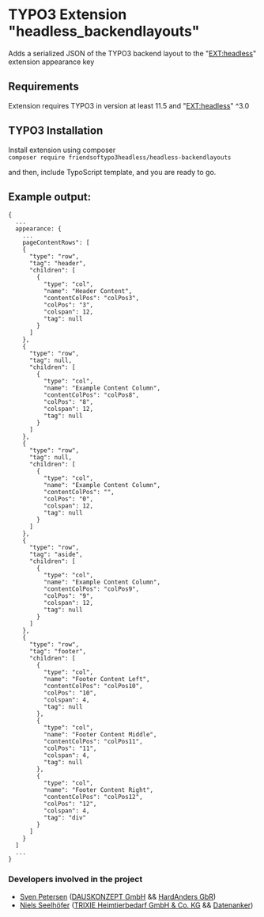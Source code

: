 # TYPO3 Extension "headless_backendlayouts"
Adds a serialized JSON of the TYPO3 backend layout to the "[EXT:headless](https://github.com/TYPO3-Initiatives/headless)" extension appearance key

## Requirements
Extension requires TYPO3 in version at least 11.5 and "[EXT:headless](https://github.com/TYPO3-Initiatives/headless)" ^3.0

## TYPO3 Installation
Install extension using composer\
``composer require friendsoftypo3headless/headless-backendlayouts``

and then, include TypoScript template, and you are ready to go.

## Example output:
```
{
  ...
  appearance: {
    ...
    pageContentRows": [
    {
      "type": "row",
      "tag": "header",
      "children": [
        {
          "type": "col",
          "name": "Header Content",
          "contentColPos": "colPos3",
          "colPos": "3",
          "colspan": 12,
          "tag": null
        }
      ]
    },
    {
      "type": "row",
      "tag": null,
      "children": [
        {
          "type": "col",
          "name": "Example Content Column",
          "contentColPos": "colPos8",
          "colPos": "8",
          "colspan": 12,
          "tag": null
        }
      ]
    },
    {
      "type": "row",
      "tag": null,
      "children": [
        {
          "type": "col",
          "name": "Example Content Column",
          "contentColPos": "",
          "colPos": "0",
          "colspan": 12,
          "tag": null
        }
      ]
    },
    {
      "type": "row",
      "tag": "aside",
      "children": [
        {
          "type": "col",
          "name": "Example Content Column",
          "contentColPos": "colPos9",
          "colPos": "9",
          "colspan": 12,
          "tag": null
        }
      ]
    },
    {
      "type": "row",
      "tag": "footer",
      "children": [
        {
          "type": "col",
          "name": "Footer Content Left",
          "contentColPos": "colPos10",
          "colPos": "10",
          "colspan": 4,
          "tag": null
        },
        {
          "type": "col",
          "name": "Footer Content Middle",
          "contentColPos": "colPos11",
          "colPos": "11",
          "colspan": 4,
          "tag": null
        },
        {
          "type": "col",
          "name": "Footer Content Right",
          "contentColPos": "colPos12",
          "colPos": "12",
          "colspan": 4,
          "tag": "div"
        }
      ]
    }
  ]
  ...
}
```


### Developers involved in the project

- [Sven Petersen](https://github.com/svenpet90) ([DAUSKONZEPT GmbH](https:///www.dauskonzept.de) && [HardAnders GbR](https://www.hardanders.de))
- [Niels Seelhöfer](https://github.com/derseeli) ([TRIXIE Heimtierbedarf GmbH & Co. KG](https://www.trixie.de) && [Datenanker](https://www.datenanker.com))
